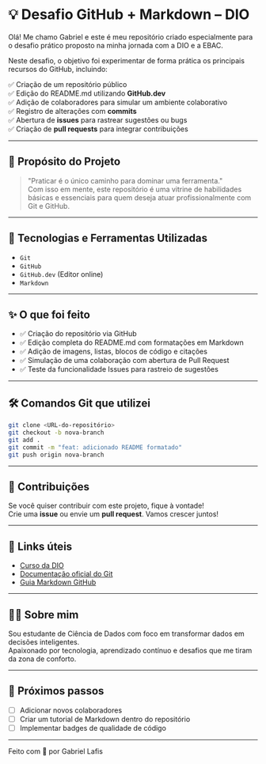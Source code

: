 # 💡 Desafio GitHub + Markdown – DIO

Olá! Me chamo Gabriel e este é meu repositório criado especialmente para o desafio prático proposto na minha jornada com a DIO e a EBAC.

Neste desafio, o objetivo foi experimentar de forma prática os principais recursos do GitHub, incluindo:

✅ Criação de um repositório público  
✅ Edição do README.md utilizando **GitHub.dev**  
✅ Adição de colaboradores para simular um ambiente colaborativo  
✅ Registro de alterações com **commits**  
✅ Abertura de **issues** para rastrear sugestões ou bugs  
✅ Criação de **pull requests** para integrar contribuições  

---

## 🧠 Propósito do Projeto

> "Praticar é o único caminho para dominar uma ferramenta."  
> Com isso em mente, este repositório é uma vitrine de habilidades básicas e essenciais para quem deseja atuar profissionalmente com Git e GitHub.

---

## 📌 Tecnologias e Ferramentas Utilizadas

- `Git`
- `GitHub`
- `GitHub.dev` (Editor online)
- `Markdown`

---

## ✨ O que foi feito

- ✅ Criação do repositório via GitHub
- ✅ Edição completa do README.md com formatações em Markdown
- ✅ Adição de imagens, listas, blocos de código e citações
- ✅ Simulação de uma colaboração com abertura de Pull Request
- ✅ Teste da funcionalidade Issues para rastreio de sugestões

---

## 🛠️ Comandos Git que utilizei

```bash
git clone <URL-do-repositório>
git checkout -b nova-branch
git add .
git commit -m "feat: adicionado README formatado"
git push origin nova-branch
```

---

## 🤝 Contribuições

Se você quiser contribuir com este projeto, fique à vontade!  
Crie uma **issue** ou envie um **pull request**. Vamos crescer juntos!

---

## 📎 Links úteis

- [Curso da DIO](https://www.dio.me/)
- [Documentação oficial do Git](https://git-scm.com/doc)
- [Guia Markdown GitHub](https://guides.github.com/features/mastering-markdown/)

---

## 👨‍🎓 Sobre mim

Sou estudante de Ciência de Dados com foco em transformar dados em decisões inteligentes.  
Apaixonado por tecnologia, aprendizado contínuo e desafios que me tiram da zona de conforto.

---

## 🚀 Próximos passos

- [ ] Adicionar novos colaboradores
- [ ] Criar um tutorial de Markdown dentro do repositório
- [ ] Implementar badges de qualidade de código

---

Feito com 💙 por Gabriel Lafis  
